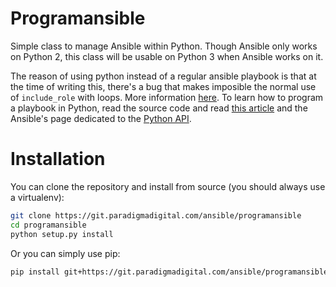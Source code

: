 # Programansible

Simple class to manage Ansible within Python. Though Ansible only works on Python 2, this class will be usable on Python 3 when Ansible works on it.

The reason of using python instead of a regular ansible playbook is that at the time of writing this, there's a bug that makes imposible the normal use of `include_role` with loops. More information [here](https://github.com/ansible/ansible/issues/21285). To learn how to program a playbook in Python, read the source code and read [this article](https://serversforhackers.com/running-ansible-2-programmatically) and the Ansible's page dedicated to the [Python API](http://docs.ansible.com/ansible/dev_guide/developing_api.html#python-api-2-0).


# Installation

You can clone the repository and install from source (you should always use a virtualenv):

```bash
git clone https://git.paradigmadigital.com/ansible/programansible
cd programansible
python setup.py install
```

Or you can simply use pip:

```bash
pip install git+https://git.paradigmadigital.com/ansible/programansible/
```
